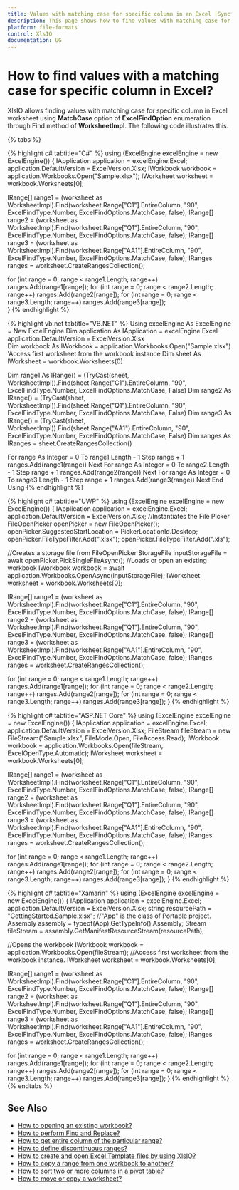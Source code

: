 ```yaml
---
title: Values with matching case for specific column in an Excel |Syncfusion
description: This page shows how to find values with matching case for specific column in an Excel worksheet using Syncfusion .NET Excel library (XlsIO).
platform: file-formats
control: XlsIO
documentation: UG
---
```


# How to find values with a matching case for specific column in Excel?
XlsIO allows finding values with matching case for specific column in Excel worksheet using **MatchCase** option of **ExcelFindOption** enumeration through Find method of **WorksheetImpl**. The following code illustrates this.

{% tabs %}  

{% highlight c# tabtitle="C#" %}
using (ExcelEngine excelEngine = new ExcelEngine())
{
  IApplication application = excelEngine.Excel;
  application.DefaultVersion = ExcelVersion.Xlsx;
  IWorkbook workbook = application.Workbooks.Open("Sample.xlsx");
  IWorksheet worksheet = workbook.Worksheets[0];                             

  IRange[] range1 = (worksheet as WorksheetImpl).Find(worksheet.Range["C1"].EntireColumn, "90", ExcelFindType.Number, ExcelFindOptions.MatchCase, false);
  IRange[] range2 = (worksheet as WorksheetImpl).Find(worksheet.Range["Q1"].EntireColumn, "90", ExcelFindType.Number, ExcelFindOptions.MatchCase, false);
  IRange[] range3 = (worksheet as WorksheetImpl).Find(worksheet.Range["AA1"].EntireColumn, "90", ExcelFindType.Number, ExcelFindOptions.MatchCase, false);
  IRanges ranges = worksheet.CreateRangesCollection();

  for (int range = 0; range < range1.Length; range++)
    ranges.Add(range1[range]);
  for (int range = 0; range < range2.Length; range++)
    ranges.Add(range2[range]);
  for (int range = 0; range < range3.Length; range++)
    ranges.Add(range3[range]);   
}
{% endhighlight %}

{% highlight vb.net tabtitle="VB.NET" %}
Using excelEngine As ExcelEngine = New ExcelEngine
  Dim application As IApplication = excelEngine.Excel
  application.DefaultVersion = ExcelVersion.Xlsx    
  Dim workbook As IWorkbook = application.Workbooks.Open("Sample.xlsx")
  'Access first worksheet from the workbook instance
  Dim sheet As IWorksheet = workbook.Worksheets(0)

  Dim range1 As IRange() = (TryCast(sheet, WorksheetImpl)).Find(sheet.Range("C1").EntireColumn, "90", ExcelFindType.Number, ExcelFindOptions.MatchCase, False)
  Dim range2 As IRange() = (TryCast(sheet, WorksheetImpl)).Find(sheet.Range("Q1").EntireColumn, "90", ExcelFindType.Number, ExcelFindOptions.MatchCase, False)
  Dim range3 As IRange() = (TryCast(sheet, WorksheetImpl)).Find(sheet.Range("AA1").EntireColumn, "90", ExcelFindType.Number, ExcelFindOptions.MatchCase, False)
  Dim ranges As IRanges = sheet.CreateRangesCollection()

  For range As Integer = 0 To range1.Length - 1 Step range + 1
    ranges.Add(range1(range))
  Next
  For range As Integer = 0 To range2.Length - 1 Step range + 1
    ranges.Add(range2(range))
  Next
  For range As Integer = 0 To range3.Length - 1 Step range + 1
    ranges.Add(range3(range))
  Next
End Using
{% endhighlight %}

{% highlight c# tabtitle="UWP" %}
using (ExcelEngine excelEngine = new ExcelEngine())
{
  IApplication application = excelEngine.Excel;
  application.DefaultVersion = ExcelVersion.Xlsx;
  //Instantiates the File Picker
  FileOpenPicker openPicker = new FileOpenPicker();
  openPicker.SuggestedStartLocation = PickerLocationId.Desktop;
  openPicker.FileTypeFilter.Add(".xlsx");
  openPicker.FileTypeFilter.Add(".xls");

  //Creates a storage file from FileOpenPicker
  StorageFile inputStorageFile = await openPicker.PickSingleFileAsync();
  //Loads or open an existing workbook
  IWorkbook workbook = await application.Workbooks.OpenAsync(inputStorageFile);
  IWorksheet worksheet = workbook.Worksheets[0];

  IRange[] range1 = (worksheet as WorksheetImpl).Find(worksheet.Range["C1"].EntireColumn, "90", ExcelFindType.Number, ExcelFindOptions.MatchCase, false);
  IRange[] range2 = (worksheet as WorksheetImpl).Find(worksheet.Range["Q1"].EntireColumn, "90", ExcelFindType.Number, ExcelFindOptions.MatchCase, false);
  IRange[] range3 = (worksheet as WorksheetImpl).Find(worksheet.Range["AA1"].EntireColumn, "90", ExcelFindType.Number, ExcelFindOptions.MatchCase, false);
  IRanges ranges = worksheet.CreateRangesCollection();

  for (int range = 0; range < range1.Length; range++)
    ranges.Add(range1[range]);
  for (int range = 0; range < range2.Length; range++)
    ranges.Add(range2[range]);
  for (int range = 0; range < range3.Length; range++)
    ranges.Add(range3[range]);
}
{% endhighlight %}

{% highlight c# tabtitle="ASP.NET Core" %}
using (ExcelEngine excelEngine = new ExcelEngine())
{
  IApplication application = excelEngine.Excel;
  application.DefaultVersion = ExcelVersion.Xlsx;
  FileStream fileStream = new FileStream("Sample.xlsx", FileMode.Open, FileAccess.Read);
  IWorkbook workbook = application.Workbooks.Open(fileStream, ExcelOpenType.Automatic);
  IWorksheet worksheet = workbook.Worksheets[0];

  IRange[] range1 = (worksheet as WorksheetImpl).Find(worksheet.Range["C1"].EntireColumn, "90", ExcelFindType.Number, ExcelFindOptions.MatchCase, false);
  IRange[] range2 = (worksheet as WorksheetImpl).Find(worksheet.Range["Q1"].EntireColumn, "90", ExcelFindType.Number, ExcelFindOptions.MatchCase, false);
  IRange[] range3 = (worksheet as WorksheetImpl).Find(worksheet.Range["AA1"].EntireColumn, "90", ExcelFindType.Number, ExcelFindOptions.MatchCase, false);
  IRanges ranges = worksheet.CreateRangesCollection();

  for (int range = 0; range < range1.Length; range++)
    ranges.Add(range1[range]);
  for (int range = 0; range < range2.Length; range++)
    ranges.Add(range2[range]);
  for (int range = 0; range < range3.Length; range++)
    ranges.Add(range3[range]);
}
{% endhighlight %}

{% highlight c# tabtitle="Xamarin" %}
using (ExcelEngine excelEngine = new ExcelEngine())
{
  IApplication application = excelEngine.Excel;
  application.DefaultVersion = ExcelVersion.Xlsx;
  string resourcePath = "GettingStarted.Sample.xlsx";
  //"App" is the class of Portable project.
  Assembly assembly = typeof(App).GetTypeInfo().Assembly;
  Stream fileStream = assembly.GetManifestResourceStream(resourcePath);

  //Opens the workbook 
  IWorkbook workbook = application.Workbooks.Open(fileStream);
  //Access first worksheet from the workbook instance.
  IWorksheet worksheet = workbook.Worksheets[0];

  IRange[] range1 = (worksheet as WorksheetImpl).Find(worksheet.Range["C1"].EntireColumn, "90", ExcelFindType.Number, ExcelFindOptions.MatchCase, false);
  IRange[] range2 = (worksheet as WorksheetImpl).Find(worksheet.Range["Q1"].EntireColumn, "90", ExcelFindType.Number, ExcelFindOptions.MatchCase, false);
  IRange[] range3 = (worksheet as WorksheetImpl).Find(worksheet.Range["AA1"].EntireColumn, "90", ExcelFindType.Number, ExcelFindOptions.MatchCase, false);
  IRanges ranges = worksheet.CreateRangesCollection();

  for (int range = 0; range < range1.Length; range++)
    ranges.Add(range1[range]);
  for (int range = 0; range < range2.Length; range++)
    ranges.Add(range2[range]);
  for (int range = 0; range < range3.Length; range++)
    ranges.Add(range3[range]);
}
{% endhighlight %}
{% endtabs %}  

## See Also

* [How to opening an existing workbook?](https://help.syncfusion.com/file-formats/xlsio/loading-and-saving-workbook#opening-an-existing-workbook)
* [How to perform Find and Replace?](https://help.syncfusion.com/file-formats/xlsio/worksheet-cells-manipulation#find-and-replace)
* [How to get entire column of the particular range?](https://help.syncfusion.com/file-formats/xlsio/worksheet-cells-manipulation#entire-column)
* [How to define discontinuous ranges?](https://help.syncfusion.com/file-formats/xlsio/faqs/how-to-define-discontinuous-ranges)
* [How to create and open Excel Template files by using XlsIO?](how-to-create-and-open-excel-template-files-by-using-xlsio)
* [How to copy a range from one workbook to another?](how-to-copy-a-range-from-one-workbook-to-another)
* [How to sort two or more columns in a pivot table?](how-to-sort-two-or-more-columns-in-a-pivot-table)
* [How to move or copy a worksheet?](https://help.syncfusion.com/file-formats/xlsio/working-with-excel-worksheet#move-or-copy-a-worksheet)

